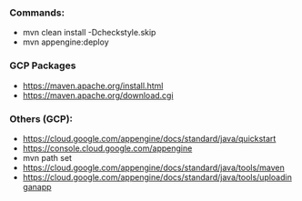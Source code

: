### Commands:

- mvn clean install -Dcheckstyle.skip
- mvn appengine:deploy

### GCP Packages

- https://maven.apache.org/install.html
- https://maven.apache.org/download.cgi

### Others (GCP): 

- https://cloud.google.com/appengine/docs/standard/java/quickstart
- https://console.cloud.google.com/appengine
- mvn path set 
- https://cloud.google.com/appengine/docs/standard/java/tools/maven
- https://cloud.google.com/appengine/docs/standard/java/tools/uploadinganapp

